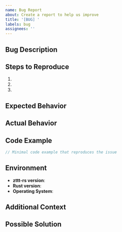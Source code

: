 ```yaml
---
name: Bug Report
about: Create a report to help us improve
title: '[BUG] '
labels: bug
assignees: ''
---
```


## Bug Description

<!-- A clear and concise description of what the bug is -->

## Steps to Reproduce

1. <!-- First step -->
2. <!-- Second step -->
3. <!-- And so on... -->

## Expected Behavior

<!-- What you expected to happen -->

## Actual Behavior

<!-- What actually happened -->

## Code Example

```rust
// Minimal code example that reproduces the issue
```

## Environment

- **zttt-rs version**: <!-- e.g., 0.1.0 -->
- **Rust version**: <!-- output of `rustc --version` -->
- **Operating System**: <!-- e.g., Linux, macOS, Windows -->

## Additional Context

<!-- Add any other context about the problem here, such as error messages, stack traces, etc. -->

## Possible Solution

<!-- Optional: suggest a fix or reason for the bug -->
